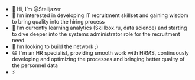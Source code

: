 - 👋 Hi, I’m @Stelljazer
- 👀 I’m interested in developing IT recruitment skillset and gaining wisdom to bring quality into the hiring process
- 🌱 I’m currently learning analytics (Skillbox.ru, data science) and starting to dive deeper into the systems administrator role for the recruitment need.
- 💞️ I’m looking to build the network ;) 
- 😄 Iˇm an HR specialist, providing smooth work with HRMS, continuously developing and optimizing the processes and bringing better quality of the personnel data
- ⚡  

<!---
Stelljazer/Stelljazer is a ✨ special ✨ repository because its `README.md` (this file) appears on your GitHub profile.
You can click the Preview link to take a look at your changes.
--->
